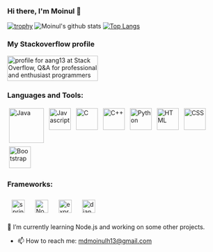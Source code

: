 ### Hi there, I'm Moinul 👋

<!--
**aang13/aang13** is a ✨ _special_ ✨ repository because its `README.md` (this file) appears on your GitHub profile.
Here are some ideas to get you started:
- 🔭 I’m currently working on ...
- 🌱 I’m currently learning ...
- 👯 I’m looking to collaborate on ...
- 🤔 I’m looking for help with ...
- 💬 Ask me about ...
- 📫 How to reach me: ...
- 😄 Pronouns: ...
- ⚡ Fun fact: ...
-->
[![trophy](https://github-profile-trophy.vercel.app/?username=aang13)](https://github.com/ryo-ma/github-profile-trophy)
![Moinul's github stats](https://github-readme-stats.vercel.app/api?username=aang13&count_private=true)
[![Top Langs](https://github-readme-stats.vercel.app/api/top-langs/?username=aang13&langs_count=14&hide=html,css&layout=compact)](https://github.com/aang13/github-readme-stats)

### My Stackoverflow profile

<a href="https://stackoverflow.com/users/11940561/aang13"><img src="https://stackoverflow.com/users/flair/11940561.png?theme=hotDog" width="208" height="58" alt="profile for aang13 at Stack Overflow, Q&amp;A for professional and enthusiast programmers" title="profile for aang13 at Stack Overflow, Q&amp;A for professional and enthusiast programmers"></a>

### Languages and Tools:
<p align="left">
<img 
     src="https://images.vexels.com/media/users/3/166401/isolated/preview/b82aa7ac3f736dd78570dd3fa3fa9e24-java-programming-language-icon-by-vexels.png" 
     alt="Java" height="80" style="vertical-align:top; margin:4px">
<img 
     src="https://www.freepnglogos.com/uploads/javascript-png/javascript-vector-logo-yellow-png-transparent-javascript-vector-12.png" 
     alt="Javascript" height="50" style="vertical-align:top; margin:4px">
<img 
     src="https://cdn.iconscout.com/icon/free/png-512/c-programming-569564.png" 
     alt="C" height="50" style="vertical-align:top; margin:4px">
<img 
     src="https://img.icons8.com/color/452/c-plus-plus-logo.png" 
     alt="C++" height="50" style="vertical-align:top; margin:4px"> 
 <img 
     src="https://cdn3.iconfinder.com/data/icons/logos-and-brands-adobe/512/267_Python-512.png" 
     alt="Python" height="50" style="vertical-align:top; margin:4px">
<!--  <img 
     src="https://bashlogo.com/img/logo/jpg/full_colored_dark.jpg" 
     alt="Bash" height="50" style="vertical-align:top; margin:4px"> -->
<!--  <img 
     src="https://upload.wikimedia.org/wikipedia/commons/thumb/4/4f/Icon-Vim.svg/1200px-Icon-Vim.svg.png" 
     alt="Vim" height="50" style="vertical-align:top; margin:4px"> -->
  <img 
     src="https://www.w3.org/html/logo/downloads/HTML5_Logo_512.png" 
     alt="HTML" height="50" style="vertical-align:top; margin:4px">
  <img 
     src="https://upload.wikimedia.org/wikipedia/commons/thumb/d/d5/CSS3_logo_and_wordmark.svg/1200px-CSS3_logo_and_wordmark.svg.png" 
     alt="CSS" height="50" style="vertical-align:top; margin:4px">
  <img 
     src="https://getbootstrap.com/docs/4.0/assets/brand/bootstrap-social-logo.png" 
     alt="Bootstrap" height="50" style="vertical-align:top; margin:4px">
</p>

### Frameworks:
<p align="left">
<img 
     src="https://dzone.com/storage/temp/12434118-spring-boot-logo.png" 
     alt="spring-boot" height="30" style="vertical-align:top; margin:10px">
<img 
     src="https://www.logolynx.com/images/logolynx/08/08bc1e1ab432c9d956566b235925dd47.png" 
     alt="NodeJS" height="30" style="vertical-align:top; margin:10px">
<img 
     src="https://transang.me/content/images/2019/11/ExpressJS.png"
     alt="expressJS" height="30" style="vertical-align:top; margin:10px">
<img 
     src="https://www.vhv.rs/dpng/d/443-4430861_django-python-logo-png-png-download-django-python.png" 
     alt="django" height="30" style="vertical-align:top; margin:10px"> 
</p>


 🌱 I’m currently learning Node.js and working on some other projects.


- 📫 How to reach me: mdmoinulh13@gmail.com

